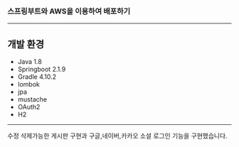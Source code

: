### 스프링부트와 AWS을 이용하여 배포하기
---
## 개발 환경 

* Java 1.8
* Springboot 2.1.9
* Gradle 4.10.2
* lombok
* jpa
* mustache
* OAuth2
* H2
---

수정 삭제가능한 게시판 구현과 구글,네이버,카카오 소셜 로그인 기능을 구현했습니다. 
